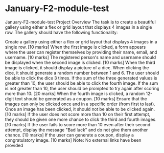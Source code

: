 # January-F2-module-test
January-F2-module-test
Project Overview
The task is to create a beautiful gallery using either a flex or grid layout that displays 4 images in a single row. The gallery should have the following functionality:

Create a gallery using either a flex or grid layout that displays 4 images in a single row. [10 marks]
When the first image is clicked, a form appears where the user can register themselves by providing their name, email, and username. [10 marks]
The registered person's name and username should be displayed when the second image is clicked. [10 marks]
When the third image is clicked, it should display a picture of a dice. When clicking the dice, it should generate a random number between 1 and 6. The user should be able to click the dice 3 times. If the sum of the three generated values is greater than 10, the user should be able to click the fourth image. If the sum is not greater than 10, the user should be prompted to try again after scoring more than 10. [20 marks]
When the fourth image is clicked, a random 12-digit text should be generated as a coupon. [10 marks]
Ensure that the images can only be clicked once and in a specific order (from first to last). Once an image has been clicked, it should not be able to be clicked again. [10 marks]
If the user does not score more than 10 on their first attempt, they should be given one more chance to click the third and fourth images. [10 marks]
If the user fails to score more than 10 even after their second attempt, display the message "Bad luck" and do not give them another chance. [10 marks]
If the user can generate a coupon, display a congratulatory image. [10 marks]
Note: No external links have been provided
